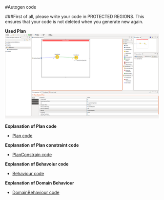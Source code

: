 #Autogen code

###First of all, please write your code in PROTECTED REGIONS. This ensures that your code is not deleted when you generate new again.

**Used Plan**
![Used Plan](PlanDesignerNewPlan.png)


**Explanation of Plan code**
* [Plan code](Plancode.md)

**Explanation of Plan constraint code**
* [PlanConstrain code](PlanConstraintCode.md)

**Explanation of Behavoiur code**
* [Behaviour code](BehCode.md)

**Explanation of Domain Behaviour**
* [DomainBehaviour code](Domain.md)
